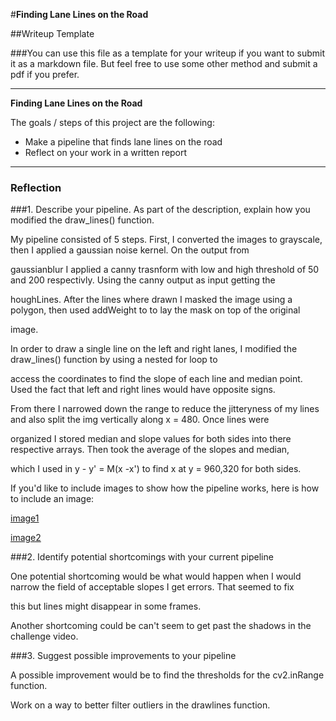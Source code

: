 #**Finding Lane Lines on the Road** 

##Writeup Template

###You can use this file as a template for your writeup if you want to submit it as a markdown file. But feel free to use some other method and submit a pdf if you prefer.

---

**Finding Lane Lines on the Road**

The goals / steps of this project are the following:
* Make a pipeline that finds lane lines on the road
* Reflect on your work in a written report


[//]: # (Image References)

[image1]: ./examples/grayscale.jpg "Grayscale"
[image1]: ./Weighted_solidWhiteCurve.jpg "Image_1"
[image2]: ./Weighted_solidYellowLeft.jpg "Image_2"

---

### Reflection

###1. Describe your pipeline. As part of the description, explain how you modified the draw_lines() function.

My pipeline consisted of 5 steps. First, I converted the images to grayscale, then I applied a gaussian noise kernel. On the output from 

gaussianblur I applied a canny trasnform with low and high threshold of 50 and 200 respectivly. Using the canny output as input getting the 

houghLines. After the lines where drawn I masked the image using a polygon, then used addWeight to to lay the mask on top of the original

image.

In order to draw a single line on the left and right lanes, I modified the draw_lines() function by using a nested for loop to

access the coordinates to find the slope of each line and median point. Used the fact that left and right lines would have opposite signs.

From there I narrowed down the range to reduce the jitteryness of my lines and also split the img vertically along x = 480. Once lines were

organized I stored median and slope values for both sides into there respective arrays. Then took the average of the slopes and median, 

which I used in y - y' = M(x -x') to find x at y = 960,320 for both sides.

If you'd like to include images to show how the pipeline works, here is how to include an image: 

[image1]

[image2]


###2. Identify potential shortcomings with your current pipeline


One potential shortcoming would be what would happen when I would narrow the field of acceptable slopes I get errors. That seemed to fix 

this but lines might disappear in some frames.

Another shortcoming could be can't seem to get past the shadows in the challenge video.


###3. Suggest possible improvements to your pipeline

A possible improvement would be to find the thresholds for the cv2.inRange function.

Work on a way to better filter outliers in the drawlines function.
